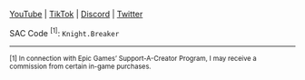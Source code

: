 [YouTube](https://youtube.com/channel/UCGv58VE4OHdld0N-scm0a9w/channels) |
[TikTok](https://tiktok.com/@knight_breaker) |
[Discord](https://discord.gg/efKCrwVc9X) |
[Twitter](https://twitter.com/_Knight_Breaker)
 
SAC Code <sup>[1]</sup>: `Knight.Breaker`

---
 
<sub>[1] In connection with Epic Games’ Support-A-Creator Program, I may receive a commission from certain in-game purchases.</sub>


<!---
KnightBreaker/KnightBreaker is a ✨ special ✨ repository because its `README.md` (this file) appears on your GitHub profile.
You can click the Preview link to take a look at your changes.
--->
